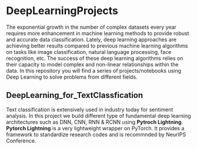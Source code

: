 # DeepLearningProjects

The exponential growth in the number of complex datasets every year requires more enhancement in machine learning methods to provide robust and accurate data classification. Lately, deep learning approaches are achieving better results compared to previous machine learning algorithms on tasks like image classification, natural language processing, face recognition, etc. The success of these deep learning algorithms relies on their capacity to model complex and non-linear relationships within the data. In this repository you will find a series of projects/notebooks using Deep Learning to solve problems from different fields.

## DeepLearning_for_TextClassfication
Text classification is extensively used in industry today for sentiment analysis. In this project we build different type of fundamental deep learning architectures such as DNN, CNN, RNN & RCNN using **Pytroch Lightning**.
**Pytorch Lightning** is a very lightweight wrapper on PyTorch. It provides a framework to standardize research codes and is recommnded by NeurIPS Conference.
